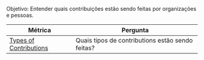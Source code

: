 
Objetivo: Entender quais contribuições estão sendo feitas por organizações e pessoas.


Métrica | Pergunta
--- | ---
[Types of Contributions](types-of-contributions.md) | Quais tipos de contributions estão sendo feitas?
